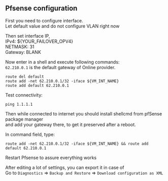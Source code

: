 Pfsense configuration
------

First you need to configure interface.   
Let default value and do not configure VLAN right now

Then set interface IP,   
IPv4: ${YOUR_FAILOVER_OPV4}   
NETMASK: 31   
Gateway: BLANK

Now enter in a shell and execute following commands:   
`62.210.0.1` is the default gateway of Online provider.
```
route del default
route add -net 62.210.0.1/32 -iface ${VM_INT_NAME}
route add default 62.210.0.1
```

Test connectivity:
```
ping 1.1.1.1
```

Then while connected to internet you should install shellcmd from pfSense package manager   
and add your gateway there, to get it preserved after a reboot.

In command field, type:
```
route add -net 62.210.0.1/32 -iface ${VM_INT_NAME} && route add default 62.210.0.1
```

Restart Pfsense to assure everything works

After editing a lot of settings, you can export it in case of   
Go to `Diagnostics` => `Backup and Restore` => `Download configuration as XML`
